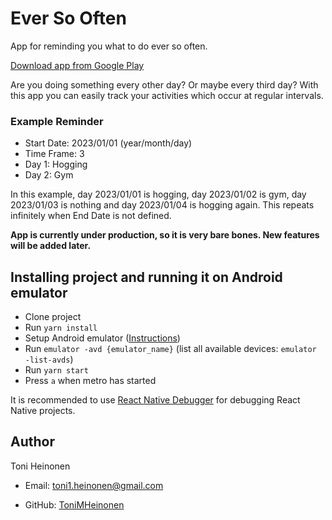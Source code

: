# Ever So Often

App for reminding you what to do ever so often.

[Download app from Google Play](https://play.google.com/store/apps/details?id=com.tonimheinonen.eversooften)

Are you doing something every other day? Or maybe every third day? With this app you can easily track your activities which occur at regular intervals.

### Example Reminder

- Start Date: 2023/01/01 (year/month/day)
- Time Frame: 3
- Day 1: Hogging
- Day 2: Gym

In this example, day 2023/01/01 is hogging, day 2023/01/02 is gym, day 2023/01/03 is nothing and day 2023/01/04 is hogging again. This repeats infinitely when End Date is not defined.

**App is currently under production, so it is very bare bones. New features will be added later.**

## Installing project and running it on Android emulator

- Clone project
- Run `yarn install`
- Setup Android emulator ([Instructions](https://docs.expo.dev/workflow/android-studio-emulator/))
- Run `emulator -avd {emulator_name}` (list all available devices: `emulator -list-avds`)
- Run `yarn start`
- Press `a` when metro has started

It is recommended to use [React Native Debugger](https://github.com/jhen0409/react-native-debugger) for debugging React Native projects.

## Author

Toni Heinonen

- Email: toni1.heinonen@gmail.com

- GitHub: [ToniMHeinonen](https://github.com/ToniMHeinonen)
